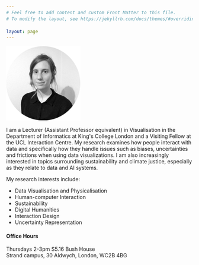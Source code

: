```yaml
---
# Feel free to add content and custom Front Matter to this file.
# To modify the layout, see https://jekyllrb.com/docs/themes/#overriding-theme-defaults

layout: page
---
```


<!-- ![Georgia's Photo](assets/georgia.png) -->
<img src="assets/georgia.png" alt="Georgia's Photo" width="200"/>

I am a Lecturer (Assistant Professor equivalent) in Visualisation in the Department of Informatics at King's College London and a Visiting Fellow at the UCL Interaction Centre. My research examines how people interact with data and specifically how they handle issues such as biases, uncertainties and frictions when using data visualizations. I am also increasingly interested in topics surrounding sustainability and climate justice, especially as they relate to data and AI systems.

My research interests include:

- Data Visualisation and Physicalisation
- Human-computer Interaction
- Sustainability
- Digital Humanities
- Interaction Design
- Uncertainty Representation


#### **Office Hours**
Thursdays 2-3pm 
S5.16 Bush House  
Strand campus, 30 Aldwych, London, WC2B 4BG